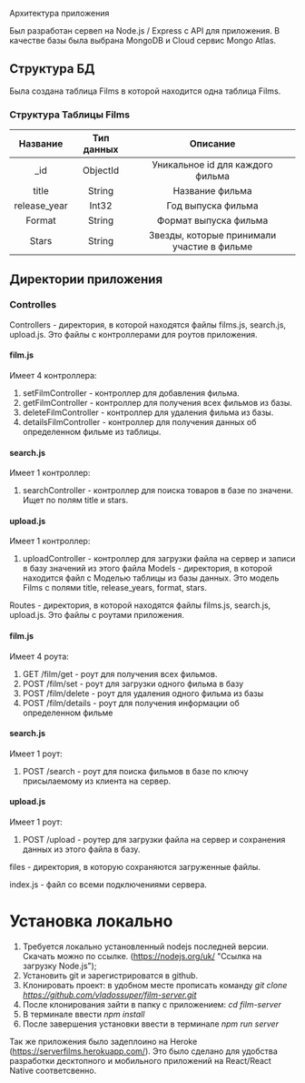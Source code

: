 Архитектура приложения

Был разработан сервеп на Node.js / Express с API для приложения. В качестве базы была выбрана MongoDB и Cloud сервис Mongo Atlas.
## Структура БД
Была создана таблица Films в которой находится одна таблица Films.
### Структура Таблицы Films

| Название | Тип данных  | Описание  |
| :---:    | :-:         | :-:       |
| _id | ObjectId | Уникальное id для каждого фильма |
| title |String|Название фильма|
|release_year|Int32|Год выпуска фильма|
|Format|String|Формат выпуска фильма|
|Stars|String|Звезды, которые принимали участие в фильме|

## Директории приложения

### Controlles

Controllers - директория, в которой находятся файлы films.js, search.js, upload.js. Это файлы с контроллерами для роутов приложения.
  #### film.js
  Имеет 4 контроллера: 
  1. setFilmController - контроллер для добавления фильма.
  2. getFilmController - контроллер для получения всех фильмов из базы.
  3. deleteFilmController - контроллер для удаления фильма из базы.
  4. detailsFilmController - контроллер для получения данных об определенном фильме из таблицы.
  #### search.js
  Имеет 1 контроллер:
  1. searchController - контроллер для поиска товаров в базе по значени. Ищет по полям title и stars.
  #### upload.js
  Имеет 1 контроллер:
  1. uploadController - контроллер для загрузки файла на сервер и записи в базу значений из этого файла
Models - директория, в которой находится файл с Моделью таблицы из базы данных. Это модель Films c полями title, release_years, format, stars.

Routes - директория, в которой находятся файлы films.js, search.js, upload.js. Это файлы с роутами приложения.
  #### film.js
  Имеет 4 роута:
  1. GET /film/get - роут для получения всех фильмов.
  2. POST /film/set - роут для загрузки одного фильма в базу
  3. POST /film/delete - роут для удаления одного фильма из базы
  4. POST /film/details - роут для получения информации об определенном фильме
  
  #### search.js
  Имеет 1 роут:
  1. POST /search - роут для поиска фильмов в базе по ключу присылаемому из клиента на сервер.
  
  #### upload.js
  Имеет 1 роут:
  1. POST /upload - роутер для загрузки файла на сервер и сохранения данных из этого файла в базу.

files - директория, в которую сохраняются загруженные файлы.

index.js - файл со всеми подключениями сервера.

# Установка локально
1. Требуется локально установленный nodejs последней версии. Скачать можно по ссылке. (https://nodejs.org/uk/ "Ссылка на загрузку Node.js");
2. Установить git и зарегистрироватся в github.
3. Клонировать проект: в удобном месте прописать команду *git clone https://github.com/vladossuper/film-server.git*
4. После клонирования зайти в папку с приложением: *cd film-server*
5. В терминале ввести *npm install*
6. После завершения установки ввести в терминале *npm run server*

Так же приложения было задеплоино на Heroke (https://serverfilms.herokuapp.com/). Это было сделано для удобства разработки десктопного и мобильного приложений на React/React Native соответсвенно.

